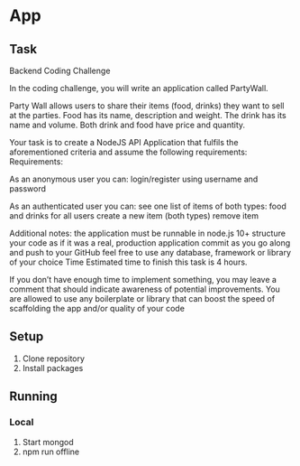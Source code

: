 # App

## Task
Backend Coding Challenge

In the coding challenge, you will write an application called PartyWall.

Party Wall allows users to share their items (food, drinks) they want to sell at the parties. Food has its name, description and weight. The drink has its name and volume. Both drink and food have price and quantity.

Your task is to create a NodeJS API Application that fulfils the aforementioned criteria and assume the following requirements:
Requirements:

As an anonymous user you can:
login/register using username and password

As an authenticated user you can:
see one list of items of both types: food and drinks for all users
create a new item (both types)
remove item

Additional notes:
the application must be runnable in node.js 10+
structure your code as if it was a real, production application
commit as you go along and push to your GitHub
feel free to use any database, framework or library of your choice
Time
Estimated time to finish this task is 4 hours.

If you don’t have enough time to implement something, you may leave a comment that should indicate awareness of potential improvements. You are allowed to use any boilerplate or library that can boost the speed of scaffolding the app and/or quality of your code

## Setup
1. Clone repository
2. Install packages

## Running

### Local
1. Start mongod
2. npm run offline


